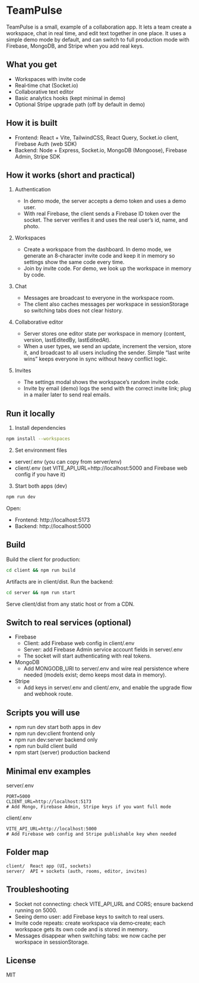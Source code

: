 # TeamPulse

TeamPulse is a small, example of a collaboration app. It lets a team create a workspace, chat in real time, and edit text together in one place. It uses a simple demo mode by default, and can switch to full production mode with Firebase, MongoDB, and Stripe when you add real keys.

## What you get
- Workspaces with invite code
- Real‑time chat (Socket.io)
- Collaborative text editor
- Basic analytics hooks (kept minimal in demo)
- Optional Stripe upgrade path (off by default in demo)

## How it is built
- Frontend: React + Vite, TailwindCSS, React Query, Socket.io client, Firebase Auth (web SDK)
- Backend: Node + Express, Socket.io, MongoDB (Mongoose), Firebase Admin, Stripe SDK

## How it works (short and practical)
1. Authentication
   - In demo mode, the server accepts a demo token and uses a demo user.
   - With real Firebase, the client sends a Firebase ID token over the socket. The server verifies it and uses the real user’s id, name, and photo.

2. Workspaces
   - Create a workspace from the dashboard. In demo mode, we generate an 8‑character invite code and keep it in memory so settings show the same code every time.
   - Join by invite code. For demo, we look up the workspace in memory by code.

3. Chat
   - Messages are broadcast to everyone in the workspace room.
   - The client also caches messages per workspace in sessionStorage so switching tabs does not clear history.

4. Collaborative editor
   - Server stores one editor state per workspace in memory (content, version, lastEditedBy, lastEditedAt).
   - When a user types, we send an update, increment the version, store it, and broadcast to all users including the sender. Simple “last write wins” keeps everyone in sync without heavy conflict logic.

5. Invites
   - The settings modal shows the workspace’s random invite code.
   - Invite by email (demo) logs the send with the correct invite link; plug in a mailer later to send real emails.

## Run it locally
1) Install dependencies
```bash
npm install --workspaces
```
2) Set environment files
- server/.env (you can copy from server/env)
- client/.env (set VITE_API_URL=http://localhost:5000 and Firebase web config if you have it)
3) Start both apps (dev)
```bash
npm run dev
```
Open:
- Frontend: http://localhost:5173
- Backend:  http://localhost:5000

## Build
Build the client for production:
```bash
cd client && npm run build
```
Artifacts are in client/dist. Run the backend:
```bash
cd server && npm run start
```
Serve client/dist from any static host or from a CDN.

## Switch to real services (optional)
- Firebase
  - Client: add Firebase web config in client/.env
  - Server: add Firebase Admin service account fields in server/.env
  - The socket will start authenticating with real tokens.
- MongoDB
  - Add MONGODB_URI to server/.env and wire real persistence where needed (models exist; demo keeps most data in memory).
- Stripe
  - Add keys in server/.env and client/.env, and enable the upgrade flow and webhook route.

## Scripts you will use
- npm run dev           start both apps in dev
- npm run dev:client    frontend only
- npm run dev:server    backend only
- npm run build         client build
- npm start (server)    production backend

## Minimal env examples
server/.env
```
PORT=5000
CLIENT_URL=http://localhost:5173
# Add Mongo, Firebase Admin, Stripe keys if you want full mode
```
client/.env
```
VITE_API_URL=http://localhost:5000
# Add Firebase web config and Stripe publishable key when needed
```

## Folder map
```
client/  React app (UI, sockets)
server/  API + sockets (auth, rooms, editor, invites)
```

## Troubleshooting
- Socket not connecting: check VITE_API_URL and CORS; ensure backend running on 5000.
- Seeing demo user: add Firebase keys to switch to real users.
- Invite code repeats: create workspace via demo‑create; each workspace gets its own code and is stored in memory.
- Messages disappear when switching tabs: we now cache per workspace in sessionStorage.

## License
MIT



